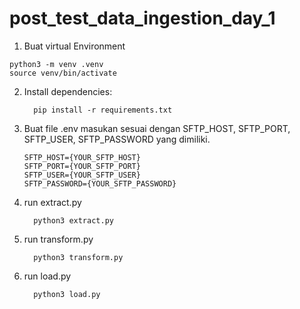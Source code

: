 # post_test_data_ingestion_day_1
1. Buat virtual Environment
  ```
  python3 -m venv .venv
  source venv/bin/activate
  ```
2. Install dependencies:
   ```
     pip install -r requirements.txt
   ```  
3. Buat file .env masukan sesuai dengan SFTP_HOST, SFTP_PORT, SFTP_USER, SFTP_PASSWORD yang dimiliki.
   ```
   SFTP_HOST={YOUR_SFTP_HOST}
   SFTP_PORT={YOUR_SFTP_PORT}
   SFTP_USER={YOUR_SFTP_USER}
   SFTP_PASSWORD={YOUR_SFTP_PASSWORD}
   ```
5. run extract.py
   ```
     python3 extract.py
   ```  
6. run transform.py
   ```
     python3 transform.py
   ```
7. run load.py
   ```
     python3 load.py
   ```  
